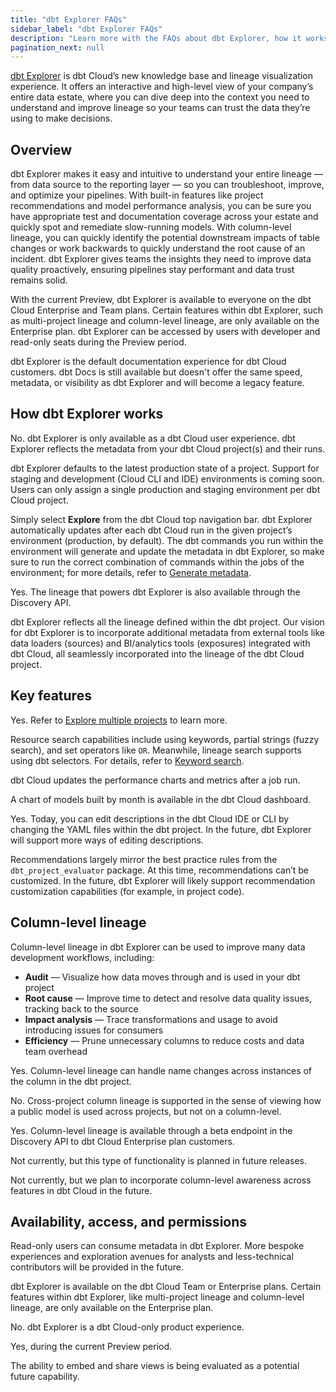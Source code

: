 ```yaml
---
title: "dbt Explorer FAQs"
sidebar_label: "dbt Explorer FAQs"
description: "Learn more with the FAQs about dbt Explorer, how it works, how to interact with it, and more."
pagination_next: null
---
```


[dbt Explorer](/docs/collaborate/explore-projects) is dbt Cloud’s new knowledge base and lineage visualization experience. It offers an interactive and high-level view of your company’s entire data estate, where you can dive deep into the context you need to understand and improve lineage so your teams can trust the data they’re using to make decisions.

## Overview

<expandable alt_header="How does dbt Explorer help with data quality?" >

dbt Explorer makes it easy and intuitive to understand your entire lineage &mdash; from data source to the reporting layer &mdash; so you can troubleshoot, improve, and optimize your pipelines. With built-in features like project recommendations and model performance analysis, you can be sure you have appropriate test and documentation coverage across your estate and quickly spot and remediate slow-running models. With column-level lineage, you can quickly identify the potential downstream impacts of table changes or work backwards to quickly understand the root cause of an incident. dbt Explorer gives teams the insights they need to improve data quality proactively, ensuring pipelines stay performant and data trust remains solid.

</expandable>

<expandable alt_header="How is dbt Explorer priced?" >

With the current Preview, dbt Explorer is available to everyone on the dbt Cloud Enterprise and Team plans. Certain features within dbt Explorer, such as multi-project lineage and column-level lineage, are only available on the Enterprise plan. dbt Explorer can be accessed by users with developer and read-only seats during the Preview period.

</expandable>

<expandable alt_header="What happened to dbt Docs?" >

dbt Explorer is the default documentation experience for dbt Cloud customers. dbt Docs is still available but doesn't offer the same speed, metadata, or visibility as dbt Explorer and will become a legacy feature.

</expandable>

## How dbt Explorer works

<expandable alt_header="Can I use dbt Explorer on-prem or with my self-hosted dbt Core deployment?" >

No. dbt Explorer is only available as a dbt Cloud user experience. dbt Explorer reflects the metadata from your dbt Cloud project(s) and their runs. 

</expandable>

<expandable alt_header="How does dbt Explorer support dbt Cloud environments?" >

dbt Explorer defaults to the latest production state of a project. Support for staging and development (Cloud CLI and IDE) environments is coming soon. Users can only assign a single production and staging environment per dbt Cloud project. 

</expandable>

<expandable alt_header="How do I get started in Explorer? How does it update?" >

Simply select **Explore** from the dbt Cloud top navigation bar. dbt Explorer automatically updates after each dbt Cloud run in the given project’s environment (production, by default). The dbt commands you run within the environment will generate and update the metadata in dbt Explorer, so make sure to run the correct combination of commands within the jobs of the environment; for more details, refer to [Generate metadata](/docs/collaborate/explore-projects#generate-metadata). 

</expandable>

<expandable alt_header="Is it possible to export dbt lineage to an external system or catalog?" >

Yes. The lineage that powers dbt Explorer is also available through the Discovery API.

</expandable>

<expandable alt_header="How does dbt Explorer integrate with third-party tools to show end-to-end lineage?" >

dbt Explorer reflects all the lineage defined within the dbt project. Our vision for dbt Explorer is to incorporate additional metadata from external tools like data loaders (sources) and BI/analytics tools (exposures) integrated with dbt Cloud, all seamlessly incorporated into the lineage of the dbt Cloud project.

</expandable>


## Key features 

<expandable alt_header="Does dbt Explorer support multi-project discovery (dbt Mesh)?" >

Yes. Refer to [Explore multiple projects](/docs/collaborate/explore-multiple-projects) to learn more. 

</expandable>

<expandable alt_header="What kind of search capabilities does dbt Explorer support?" >

Resource search capabilities include using keywords, partial strings (fuzzy search), and set operators like `OR`. Meanwhile, lineage search supports using dbt selectors. For details, refer to [Keyword search](/docs/collaborate/explore-projects#search-resources).

</expandable>

<expandable alt_header="Can I view model execution information for a job that is currently being run?" >

dbt Cloud updates the performance charts and metrics after a job run. 

</expandable>

<expandable alt_header="Can I analyze the number of successful model runs within a month?" >

A chart of models built by month is available in the dbt Cloud dashboard. 

</expandable>

<expandable alt_header="Can model or column descriptions be edited within dbt Cloud?" >

Yes. Today, you can edit descriptions in the dbt Cloud IDE or CLI by changing the YAML files within the dbt project. In the future, dbt Explorer will support more ways of editing descriptions. 

</expandable>

<expandable alt_header="Where do recommendations come from? Can they be customized?" >

Recommendations largely mirror the best practice rules from the `dbt_project_evaluator` package. At this time, recommendations can’t be customized. In the future, dbt Explorer will likely support recommendation customization capabilities (for example, in project code). 

</expandable>

## Column-level lineage

<expandable alt_header="What are the best use cases for column-level lineage in dbt Explorer?" >

Column-level lineage in dbt Explorer can be used to improve many data development workflows, including:

- **Audit** &mdash; Visualize how data moves through and is used in your dbt project
- **Root cause** &mdash; Improve time to detect and resolve data quality issues, tracking back to the source
- **Impact analysis** &mdash; Trace transformations and usage to avoid introducing issues for consumers
- **Efficiency** &mdash; Prune unnecessary columns to reduce costs and data team overhead

</expandable>

<expandable alt_header="Does the column-level lineage remain functional even if column names vary between models?" >

Yes. Column-level lineage can handle name changes across instances of the column in the dbt project. 

</expandable>

<expandable alt_header="Can multiple projects leverage the same column definition?" >

No. Cross-project column lineage is supported in the sense of viewing how a public model is used across projects, but not on a column-level. 

</expandable>

<expandable alt_header="Is column-level lineage data available through the API?" >

Yes. Column-level lineage is available through a beta endpoint in the Discovery API to dbt Cloud Enterprise plan customers. 

</expandable>

<expandable alt_header="Can column descriptions be propagated down in downstream lineage automatically?" >

Not currently, but this type of functionality is planned in future releases.

</expandable>

<expandable alt_header="Is column-level lineage also available in the development tab?" >

Not currently, but we plan to incorporate column-level awareness across features in dbt Cloud in the future.

</expandable>



## Availability, access, and permissions

<expandable alt_header="How can non-developers interact with dbt Explorer?" >

Read-only users can consume metadata in dbt Explorer. More bespoke experiences and exploration avenues for analysts and less-technical contributors will be provided in the future. 

</expandable>

<expandable alt_header="Does dbt Explorer require a specific dbt Cloud plan?" >

dbt Explorer is available on the dbt Cloud Team or Enterprise plans. Certain features within dbt Explorer, like multi-project lineage and column-level lineage, are only available on the Enterprise plan. 

</expandable>

<expandable alt_header="Will dbt Core users be able to leverage any of these new dbt Explorer features?" >

No. dbt Explorer is a dbt Cloud-only product experience. 

</expandable>

<expandable alt_header="Is it possible to access dbt Explorer using a read-only license?" >

Yes, during the current Preview period. 

</expandable>

<expandable alt_header="Is there an easy way to share useful dbt Explorer content with people outside of dbt Cloud?" >

The ability to embed and share views is being evaluated as a potential future capability. 

</expandable>